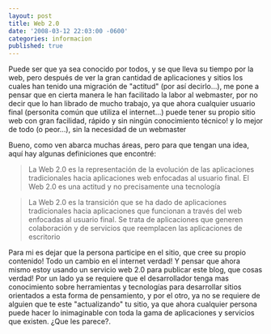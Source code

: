 ```yaml
---
layout: post
title: Web 2.0
date: '2008-03-12 22:03:00 -0600'
categories: informacion
published: true
---
```


Puede ser que ya sea conocido por todos, y se que lleva su tiempo por la web, pero después de ver la gran cantidad de aplicaciones y sitios los cuales han tenido una migración de "actitud" (por así decirlo…), me pone a pensar que en cierta manera le han facilitado la labor al webmaster, por no decir que lo han librado de mucho trabajo, ya que ahora cualquier usuario final (personita común que utiliza el internet…) puede tener su propio sitio web con gran facilidad, rápido y sin ningún conocimiento técnico! y lo mejor de todo (o peor…), sin la necesidad de un webmaster

Bueno, como ven abarca muchas áreas, pero para que tengan una idea, aquí hay algunas definiciones que encontré:

> La Web 2.0 es la representación de la evolución de las aplicaciones tradicionales hacia aplicaciones web enfocadas al usuario final. El Web 2.0 es una actitud y no precisamente una tecnología

> La Web 2.0 es la transición que se ha dado de aplicaciones tradicionales hacia aplicaciones que funcionan a través del web enfocadas al usuario final. Se trata de aplicaciones que generen colaboración y de servicios que reemplacen las aplicaciones de escritorio

Para mi es dejar que la persona participe en el sitio, que cree su propio contenido! Todo un cambio en el internet verdad! Y pensar que ahora mismo estoy usando un servicio web 2.0 para publicar este blog, que cosas verdad! Por un lado ya se requiere que el desarrollador tenga mas conocimiento sobre herramientas y tecnologías para desarrollar sitios orientados a esta forma de pensamiento, y por el otro, ya no se requiere de alguien que te este "actualizando" tu sitio, ya que ahora cualquier persona puede hacer lo inimaginable con toda la gama de aplicaciones y servicios que existen. ¿Que les parece?.
